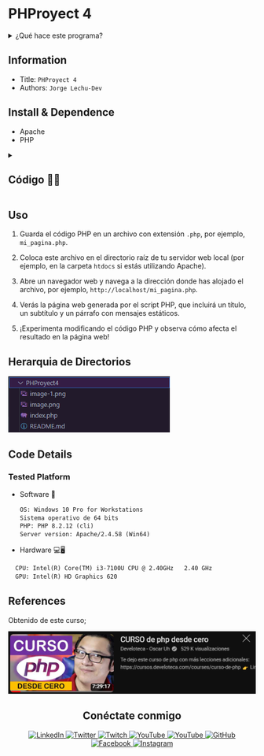 # PHProyect 4

<details>
  <summary>¿Qué hace este programa?</summary>
  <p>
    Este código PHP sirve para Explicar como se realiza la cocatenacón
  </p>

![alt text](image-1.png)

</details>

## Information

- Title:  `PHProyect 4`
- Authors:  `Jorge Lechu-Dev`

## Install & Dependence

- Apache
- PHP

<details>
  <summary>
  <h2> Código 👨‍💻 </h2>
  </summary>

```php
<!--Concatenar Variables-->
<?php
// Recibimos informacion del formulario con método post en diferentex variables
if ($_POST) {
$respuesta1=$_POST ['pregunta1'];
$respuesta2=$_POST ['pregunta2'];
// Concatenación
echo "<h1>¡¡Hola ".$respuesta1." ".$respuesta2."!! 🙉 </h1>";
}
?>
<!-- Este es mi HTML normal Desde aqui creamos un formulario y enviamos las respuestas atravez del método post-->
<!DOCTYPE html>
<html lang="en">
<head>
    <meta charset="UTF-8">
    <meta name="viewport" content="width=device-width, initial-scale=1.0">
    <title>PHProject4 🐘</title>
</head>
<body style="background-color: black; color: white; ">
    <p>☝ Formulario 👨‍💻</p>
    <h2>Con uso de PHP 🐘</h2>
<!--Formulario-->
<form action="index.php" method="POST">
        <label for="p1"> 🙊 Nombre: </label>
    <input type="text"  id="p1" name="pregunta1" placeholder="Escribe tu nombre 🖋"><br>
        <label for="p2"> 🙈 Apellido: </label>
    <input type="text"  id="p2" name="pregunta2" placeholder="Escribe tu nombre 🖋"><br>
    <input type="submit" value="🌎 Enviar ">
    </form>
</body>
</html>
```

</details>

## Uso

1. Guarda el código PHP en un archivo con extensión `.php`, por ejemplo, `mi_pagina.php`.

2. Coloca este archivo en el directorio raíz de tu servidor web local (por ejemplo, en la carpeta `htdocs` si estás utilizando Apache).

3. Abre un navegador web y navega a la dirección donde has alojado el archivo, por ejemplo, `http://localhost/mi_pagina.php`.

4. Verás la página web generada por el script PHP, que incluirá un título, un subtítulo y un párrafo con mensajes estáticos.

5. ¡Experimenta modificando el código PHP y observa cómo afecta el resultado en la página web!

## Herarquia de Directorios

![alt text](image-2.png)

## Code Details

### Tested Platform

- Software 👾

  ```txt
  OS: Windows 10 Pro for Workstations
  Sistema operativo de 64 bits
  PHP: PHP 8.2.12 (cli)
  Server version: Apache/2.4.58 (Win64)
  ```

- Hardware 💻🖥

```txt
  CPU: Intel(R) Core(TM) i3-7100U CPU @ 2.40GHz   2.40 GHz
  GPU: Intel(R) HD Graphics 620
```

## References

Obtenido de este curso;

 [![Obtenido de](image.png)](https://www.youtube.com/watch?v=nCB1gEkRZ1g)

<!-- Redes Sociales -->
<h2 align="center">Conéctate conmigo</h2>
<p align="center">
  
  <a href="https://www.linkedin.com/in/jorgelechugas/">
    <img src="https://img.shields.io/badge/LinkedIn-%230077B5?style=for-the-badge&logo=LinkedIn&logoColor=white" alt="LinkedIn">
</a>
<!-- Twitter -->
<a href="https://twitter.com/Lechu_Dev">
  <img src="https://img.shields.io/badge/Twitter-%231DA1F2?style=for-the-badge&logo=Twitter&logoColor=white" alt="Twitter">
</a>
  <!-- Twitch -->
  <a href="https://www.twitch.tv/lechugaslettuches">
    <img src="https://img.shields.io/badge/Twitch-%239146FF?style=for-the-badge&logo=Twitch&logoColor=white" alt="Twitch">
  </a>

  <!-- YouTube -->
  <a href="https://www.youtube.com/channel/UCCVH3mvZFNs9vZQP_3PL_jw">
    <img src="https://img.shields.io/badge/YouTube-%23FF0000?style=for-the-badge&logo=YouTube&logoColor=white" alt="YouTube">
  </a>
<a href="https://www.youtube.com/channel/UCA-UArQPMiba7YgPw7OsgHg">
    <img src="https://img.shields.io/badge/YouTube-%23FF0000?style=for-the-badge&logo=YouTube&logoColor=white" alt="YouTube">
  </a>

<!-- GitHub -->
<a href="https://github.com/usuario">
  <img src="https://img.shields.io/badge/GitHub-%23181717?style=for-the-badge&logo=GitHub&logoColor=white" alt="GitHub">
</a>

  <!-- Facebook -->
  <a href="https://www.facebook.com/profile.php?id=61550480867105">
    <img src="https://img.shields.io/badge/Facebook-%231877F2?style=for-the-badge&logo=Facebook&logoColor=white" alt="Facebook">
  </a>
  <!-- Instagram -->
  <a href="https://www.instagram.com/lechugasskate/">
    <img src="https://img.shields.io/badge/Instagram-%23E4405F?style=for-the-badge&logo=Instagram&logoColor=white" alt="Instagram">
  </a>

</p>
